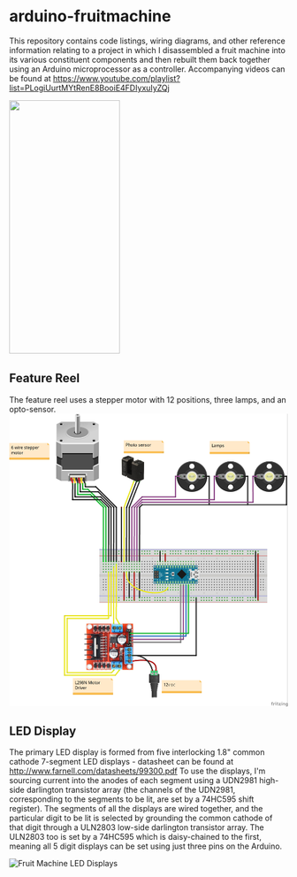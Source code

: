 # arduino-fruitmachine
This repository contains code listings, wiring diagrams, and other reference information relating to a project in which I disassembled a fruit machine into its various constituent components and then rebuilt them back together using an Arduino microprocessor as a controller.
Accompanying videos can be found at https://www.youtube.com/playlist?list=PLogiUurtMYtRenE8BooiE4FDIyxuIyZQj

<!-- ![Fruit Machine](FruitMachine.png?raw=true "Fruit Machine") -->
<img src="https://raw.githubusercontent.com/playfultechnology/arduino-fruitmachine/d5c05b58d625fce697c9b50bb38bf21852ebf172/FruitMachine.png" width="200" height="458">


## Feature Reel
The feature reel uses a stepper motor with 12 positions, three lamps, and an opto-sensor. 
![Fruit Machine Feature Reel](FruitMachineFeatureReel/FeatureReel_Assembly_bb.jpg?raw=true "Fruit Machine Reel Assembly")


## LED Display
The primary LED display is formed from five interlocking 1.8" common cathode 7-segment LED displays - datasheet can be found at  http://www.farnell.com/datasheets/99300.pdf
To use the displays, I'm sourcing current into the anodes of each segment using a UDN2981 high-side darlington transistor array (the channels of the UDN2981, corresponding to the segments to be lit, are set by a 74HC595 shift register). The segments of all the displays are wired together, and the particular digit to be lit is selected by grounding the common cathode of that digit through a ULN2803 low-side darlington transistor array. The ULN2803 too is set by a 74HC595 which is daisy-chained to the first, meaning all 5 digit displays can be set using just three pins on the Arduino.

![Fruit Machine LED Displays](https://raw.githubusercontent.com/playfultechnology/arduino-fruitmachine/d5c05b58d625fce697c9b50bb38bf21852ebf172/FruitMachineLED/FruitMachineLED_bb.jpg?raw=true "Fruit Machine LED Display")
